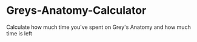 # Greys-Anatomy-Calculator
Calculate how much time you've spent on Grey's Anatomy and how much time is left

